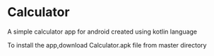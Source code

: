 # Calculator
A simple calculator app for android 
created using kotlin language 


To install the app,download Calculator.apk file from master directory 
